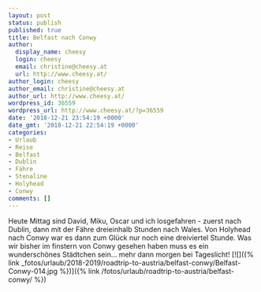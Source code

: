 ```yaml
---
layout: post
status: publish
published: true
title: Belfast nach Conwy
author:
  display_name: cheesy
  login: cheesy
  email: christine@cheesy.at
  url: http://www.cheesy.at/
author_login: cheesy
author_email: christine@cheesy.at
author_url: http://www.cheesy.at/
wordpress_id: 36559
wordpress_url: http://www.cheesy.at/?p=36559
date: '2018-12-21 23:54:19 +0000'
date_gmt: '2018-12-21 22:54:19 +0000'
categories:
- Urlaub
- Reise
- Belfast
- Dublin
- Fähre
- Stenaline
- Holyhead
- Conwy
comments: []
---
```

Heute Mittag sind David, Miku, Oscar und ich losgefahren - zuerst nach Dublin, dann mit der Fähre dreieinhalb Stunden nach Wales. Von Holyhead nach Conwy war es dann zum Glück nur noch eine dreiviertel Stunde.
Was wir bisher im finstern von Conwy gesehen haben muss es ein wunderschönes Städtchen sein... mehr dann morgen bei Tageslicht!
[![]({% link _fotos/urlaub/2018-2019/roadtrip-to-austria/belfast-conwy/Belfast-Conwy-014.jpg %})]({% link /fotos/urlaub/roadtrip-to-austria/belfast-conwy/ %})
